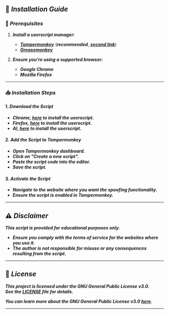 ## 🚀 **_Installation Guide_**  

### 📌 **_Prerequisites_**

1. **_Install a userscript manager:_**
   - [**_Tampermonkey_**](https://www.tampermonkey.net/) (**_recommended_**, [**_second link_**](https://chromewebstore.google.com/detail/tampermonkey-legacy/lcmhijbkigalmkeommnijlpobloojgfn))
   - [**_Greasemonkey_**](https://addons.mozilla.org/en-US/firefox/addon/greasemonkey/)

2. **_Ensure you're using a supported browser:_**
   - **_Google Chrome_**
   - **_Mozilla Firefox_**

---

### 📥 **_Installation Steps_**

#### 1. **_Download the Script_**  

- **_Chrome, [here](https://github.com/Anghkooey/student/raw/main/firefox.user.js) to install the userscript._**
- **_Firefox, [here](https://github.com/Anghkooey/student/raw/main/exam.user.js) to install the userscript._**
- **_AI, [here](https://github.com/Anghkooey/student/raw/main/ai.user.js) to install the userscript._**

#### 2. **_Add the Script to Tampermonkey_**  

- **_Open Tampermonkey dashboard._**
- **_Click on "Create a new script"._**
- **_Paste the script code into the editor._**
- **_Save the script._**

#### 3. **_Activate the Script_**  

- **_Navigate to the website where you want the spoofing functionality._**
- **_Ensure the script is enabled in Tampermonkey._**

---

## ⚠️ **_Disclaimer_**  

**_This script is provided for educational purposes only._**  

- **_Ensure you comply with the terms of service for the websites where you use it._**  
- **_The author is not responsible for misuse or any consequences resulting from the script._**  

---

## 📜 **_License_**  

**_This project is licensed under the GNU General Public License v3.0._**  
**_See the [LICENSE](./LICENSE) file for details._**

**_You can learn more about the GNU General Public License v3.0 [here](https://www.gnu.org/licenses/gpl-3.0.html)._**

---
